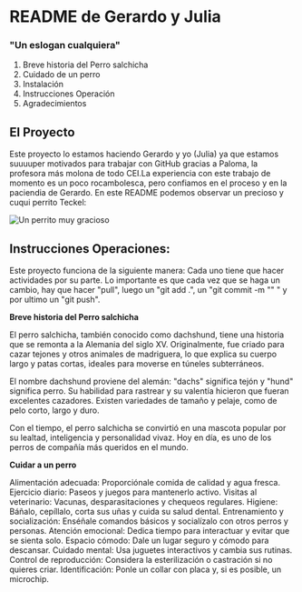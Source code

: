 # README de Gerardo y Julia
### "Un eslogan cualquiera" 
1. Breve historia del Perro salchicha
2. Cuidado de un perro
3. Instalación
4. Instrucciones Operación
5. Agradecimientos

## El Proyecto
Este proyecto lo estamos haciendo Gerardo y yo (Julia) ya que estamos suuuuper motivados para trabajar con GitHub gracias a Paloma, la profesora más molona de todo CEI.La experiencia con este trabajo de momento es un poco rocambolesca, pero confiamos en el proceso y en la paciendia de Gerardo.
En este README podemos observar un precioso y cuqui perrito Teckel:

![Un perrito muy gracioso ](https://img.huffingtonpost.es/files/image_1200_720/uploads/2024/04/01/alemania-prohibira-los-perros-salchicha.jpeg)

## Instrucciones Operaciones:
Este proyecto funciona de la siguiente manera: 
Cada uno tiene que hacer actividades por su parte.
Lo importante es que cada vez que se haga un cambio, hay que hacer "pull", luego un "git add .", un "git commit -m "" " y por ultimo un "git push".

**Breve historia del Perro salchicha**

El perro salchicha, también conocido como dachshund, tiene una historia que se remonta a la Alemania del siglo XV. Originalmente, fue criado para cazar tejones y otros animales de madriguera, lo que explica su cuerpo largo y patas cortas, ideales para moverse en túneles subterráneos.

El nombre dachshund proviene del alemán: "dachs" significa tejón y "hund" significa perro. Su habilidad para rastrear y su valentía hicieron que fueran excelentes cazadores. Existen variedades de tamaño y pelaje, como de pelo corto, largo y duro.

Con el tiempo, el perro salchicha se convirtió en una mascota popular por su lealtad, inteligencia y personalidad vivaz. Hoy en día, es uno de los perros de compañía más queridos en el mundo.

**Cuidar a un perro**

Alimentación adecuada: Proporciónale comida de calidad y agua fresca.
Ejercicio diario: Paseos y juegos para mantenerlo activo.
Visitas al veterinario: Vacunas, desparasitaciones y chequeos regulares.
Higiene: Báñalo, cepíllalo, corta sus uñas y cuida su salud dental.
Entrenamiento y socialización: Enséñale comandos básicos y socialízalo con otros perros y personas.
Atención emocional: Dedica tiempo para interactuar y evitar que se sienta solo.
Espacio cómodo: Dale un lugar seguro y cómodo para descansar.
Cuidado mental: Usa juguetes interactivos y cambia sus rutinas.
Control de reproducción: Considera la esterilización o castración si no quieres criar.
Identificación: Ponle un collar con placa y, si es posible, un microchip.